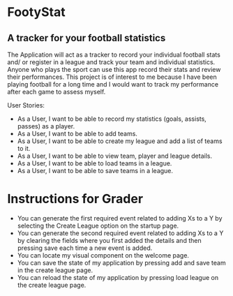 # FootyStat

## A tracker for your football statistics

The Application will act as a tracker to record your individual football stats and/ or register in a league and track your team and individual statistics. Anyone who plays the sport can use this app record their stats and review their performances. This project is of interest to me because I have been playing football for a long time and I would want to track my performance after each game to assess myself. 



User Stories:
- As a User, I want to be able to record my statistics (goals, assists, passes) as a player.
- As a User, I want to be able to add teams.
- As a User, I want to be able to create my league and add a list of teams to it.
- As a User, I want to be able to view team, player and league details.
- As a User, I want to be able to load teams in a league.
- As a User, I want to be able to save teams in a league.

# Instructions for Grader

- You can generate the first required event related to adding Xs to a Y by selecting the Create League option on the startup page.
- You can generate the second required event related to adding Xs to a Y by clearing the fields where you first added the details and then pressing save each time a new event is added.
- You can locate my visual component on the welcome page.
- You can save the state of my application by pressing add and save team in the create league page.
- You can reload the state of my application by pressing load league on the create league page.
